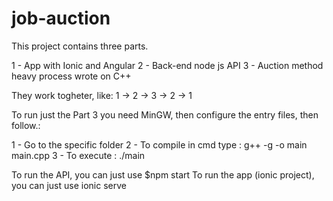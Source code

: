 # job-auction


This project contains three parts.

1 - App with Ionic and Angular
2 - Back-end node js API
3 - Auction method heavy process wrote on C++

They work togheter, like:
1 -> 2 -> 3 -> 2 -> 1

To run just the Part 3 you need MinGW, then configure the entry files, then follow.:

1 - Go to the specific folder
2 - To compile in cmd type :  g++ -g -o main main.cpp
3 - To execute : ./main

To run the API, you can just use $npm start
To run the app (ionic project), you can just use ionic serve
 